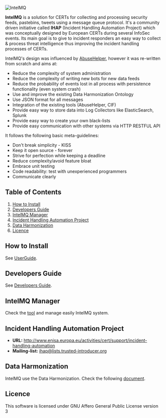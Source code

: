 ![IntelMQ](http://s28.postimg.org/r2av18a3x/Logo_Intel_MQ.png)

**IntelMQ** is a solution for CERTs for collecting and processing security 
feeds, pastebins, tweets using a message queue protocol. 
It's a community driven initiative called **IHAP** (Incident Handling 
Automation Project) which was conceptually designed 
by European CERTs during several InfoSec events. Its main goal is to 
give to incident responders an easy way to collect & process threat 
intelligence thus improving the incident handling processes of CERTs.

IntelMQ's design was influenced by 
[AbuseHelper](https://bitbucket.org/clarifiednetworks/abusehelper), 
however it was re-written from scratch and aims at:

* Reduce the complexity of system administration
* Reduce the complexity of writing new bots for new data feeds
* Reduce the probability of events lost in all process with persistence functionality (even system crash)
* Use and improve the existing Data Harmonization Ontology
* Use JSON format for all messages
* Integration of the existing tools (AbuseHelper, CIF)
* Provide easy way to store data into Log Collectors like ElasticSearch, Splunk
* Provide easy way to create your own black-lists
* Provide easy communication with other systems via HTTP RESTFUL API

It follows the following basic meta-guidelines:

* Don't break simplicity - KISS
* Keep it open source - forever
* Strive for perfection while keeping a deadline
 * Reduce complexity/avoid feature bloat
 * Embrace unit testing
 * Code readability: test with unexperienced programmers
* Communicate clearly


## Table of Contents

1. [How to Install](#how-to-install)
2. [Developers Guide](#dev-guide)
3. [IntelMQ Manager](#control-platform)
4. [Incident Handling Automation Project](#incident-handling-automation-project)
5. [Data Harmonization](#data-harmonization)
6. [Licence](#licence)


<a name="how-to-install"></a>
## How to Install

See [UserGuide](User-Guide).


<a name="dev-guide"></a>
## Developers Guide

See [Developers Guide](Developers-Guide).

<a name="control-platform"></a>
## IntelMQ Manager

Check the [tool](https://github.com/certtools/intelmq-manager) and manage easily IntelMQ system.


<a name="incident-handling-automation-project"></a>
## Incident Handling Automation Project

* **URL:** http://www.enisa.europa.eu/activities/cert/support/incident-handling-automation
* **Mailing-list:** ihap@lists.trusted-introducer.org


<a name="data-harmonization"></a>
## Data Harmonization

IntelMQ use the Data Harmonization. Check the following 
[document](Data-Harmonization).

<a name="licence"></a>
## Licence

This software is licensed under GNU Affero General Public License version 3
